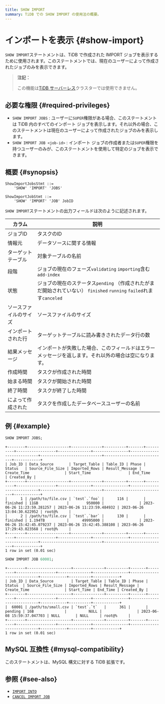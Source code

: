 ```yaml
---
title: SHOW IMPORT
summary: TiDB での SHOW IMPORT の使用法の概要。
---
```


# インポートを表示 {#show-import}

`SHOW IMPORT`ステートメントは、TiDB で作成された IMPORT ジョブを表示するために使用されます。このステートメントでは、現在のユーザーによって作成されたジョブのみを表示できます。

> **注記：**
>
> この機能は[TiDB サーバーレス](https://docs.pingcap.com/tidbcloud/select-cluster-tier#tidb-serverless)クラスターでは使用できません。

## 必要な権限 {#required-privileges}

-   `SHOW IMPORT JOBS` : ユーザーに`SUPER`権限がある場合、このステートメントは TiDB 内のすべてのインポート ジョブを表示します。それ以外の場合、このステートメントは現在のユーザーによって作成されたジョブのみを表示します。
-   `SHOW IMPORT JOB <job-id>` : インポート ジョブの作成者または`SUPER`権限を持つユーザーのみが、このステートメントを使用して特定のジョブを表示できます。

## 概要 {#synopsis}

```ebnf+diagram
ShowImportJobsStmt ::=
    'SHOW' 'IMPORT' 'JOBS'

ShowImportJobStmt ::=
    'SHOW' 'IMPORT' 'JOB' JobID
```

`SHOW IMPORT`ステートメントの出力フィールドは次のように記述されます。

| カラム         | 説明                                                                                  |
| ----------- | ----------------------------------------------------------------------------------- |
| ジョブID       | タスクのID                                                                              |
| 情報元         | データソースに関する情報                                                                        |
| ターゲットテーブル   | 対象テーブルの名前                                                                           |
| 段階          | ジョブの現在のフェーズ`validating` `importing`含む`add-index`                                    |
| 状態          | ジョブの現在のステータス`pending` （作成されたがまだ開始されていない） `finished` `running` `failed`れます`canceled` |
| ソースファイルのサイズ | ソースファイルのサイズ                                                                         |
| インポートされた行   | ターゲットテーブルに読み書きされたデータ行の数                                                             |
| 結果メッセージ     | インポートが失敗した場合、このフィールドはエラー メッセージを返します。それ以外の場合は空になります。                                 |
| 作成時間        | タスクが作成された時間                                                                         |
| 始まる時間       | タスクが開始された時間                                                                         |
| 終了時間        | タスクが終了した時間                                                                          |
| によって作成された   | タスクを作成したデータベースユーザーの名前                                                               |

## 例 {#example}

```sql
SHOW IMPORT JOBS;
```

    +--------+-------------------+--------------+----------+-------+----------+------------------+---------------+----------------+----------------------------+----------------------------+----------------------------+------------+
    | Job_ID | Data_Source       | Target_Table | Table_ID | Phase | Status   | Source_File_Size | Imported_Rows | Result_Message | Create_Time                | Start_Time                 | End_Time                   | Created_By |
    +--------+-------------------+--------------+----------+-------+----------+------------------+---------------+----------------+----------------------------+----------------------------+----------------------------+------------+
    |      1 | /path/to/file.csv | `test`.`foo` |      116 |       | finished | 11GB             |        950000 |                | 2023-06-26 11:23:59.281257 | 2023-06-26 11:23:59.484932 | 2023-06-26 13:04:30.622952 | root@%     |
    |      2 | /path/to/file.csv | `test`.`bar` |      130 |       | finished | 1.194TB          |      49995000 |                | 2023-06-26 15:42:45.079237 | 2023-06-26 15:42:45.388108 | 2023-06-26 17:29:43.023568 | root@%     |
    +--------+-------------------+--------------+----------+-------+----------+------------------+---------------+----------------+----------------------------+----------------------------+----------------------------+------------+
    1 row in set (0.01 sec)

```sql
SHOW IMPORT JOB 60001;
```

    +--------+--------------------+--------------+----------+-------+---------+------------------+---------------+----------------+----------------------------+------------+----------+------------+
    | Job_ID | Data_Source        | Target_Table | Table_ID | Phase | Status  | Source_File_Size | Imported_Rows | Result_Message | Create_Time                | Start_Time | End_Time | Created_By |
    +--------+--------------------+--------------+----------+-------+---------+------------------+---------------+----------------+----------------------------+------------+----------+------------+
    |  60001 | /path/to/small.csv | `test`.`t`   |      361 |       | pending | 16B              |          NULL |                | 2023-06-08 15:59:37.047703 | NULL       | NULL     | root@%     |
    +--------+--------------------+--------------+----------+-------+---------+------------------+---------------+----------------+----------------------------+------------+----------+------------+
    1 row in set (0.01 sec)

## MySQL 互換性 {#mysql-compatibility}

このステートメントは、MySQL 構文に対する TiDB 拡張です。

## 参照 {#see-also}

-   [`IMPORT INTO`](/sql-statements/sql-statement-import-into.md)
-   [`CANCEL IMPORT JOB`](/sql-statements/sql-statement-cancel-import-job.md)
